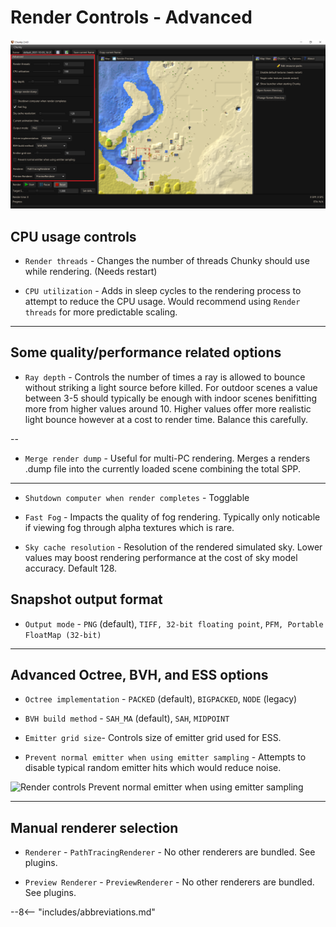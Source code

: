 # Render Controls - Advanced

![Render controls Advanced](../../img/user_interface/render_controls/advanced.png)

## CPU usage controls

- `Render threads` - Changes the number of threads Chunky should use while rendering. (Needs restart)

- `CPU utilization` - Adds in sleep cycles to the rendering process to attempt to reduce the CPU usage. Would recommend using `Render threads` for more predictable scaling.

---

## Some quality/performance related options

- `Ray depth` - Controls the number of times a ray is allowed to bounce without striking a light source before killed. For outdoor scenes a value between 3-5 should typically be enough with indoor scenes benifitting more from higher values around 10. Higher values offer more realistic light bounce however at a cost to render time. Balance this carefully.

--

- `Merge render dump` - Useful for multi-PC rendering. Merges a renders .dump file into the currently loaded scene combining the total SPP.

---

- `Shutdown computer when render completes` - Togglable

- `Fast Fog` - Impacts the quality of fog rendering. Typically only noticable if viewing fog through alpha textures which is rare.

- `Sky cache resolution` - Resolution of the rendered simulated sky. Lower values may boost rendering performance at the cost of sky model accuracy. Default 128.

## Snapshot output format

- `Output mode` - `PNG` (default), `TIFF, 32-bit floating point`, `PFM, Portable FloatMap (32-bit)`

---

## Advanced Octree, BVH, and ESS options

- `Octree implementation` - `PACKED` (default), `BIGPACKED`, `NODE` (legacy)

- `BVH build method` - `SAH_MA` (default), `SAH`, `MIDPOINT`

- `Emitter grid size`- Controls size of emitter grid used for ESS.

- `Prevent normal emitter when using emitter sampling` - Attempts to disable typical random emitter hits which would reduce noise.

![Render controls *Prevent normal emitter when using emitter sampling*](../../img/user_interface/render_controls/prevent_normal_emitter.png)

---

## Manual renderer selection

- `Renderer` - `PathTracingRenderer` - No other renderers are bundled. See plugins.

- `Preview Renderer` - `PreviewRenderer` - No other renderers are bundled. See plugins.

--8<-- "includes/abbreviations.md"
